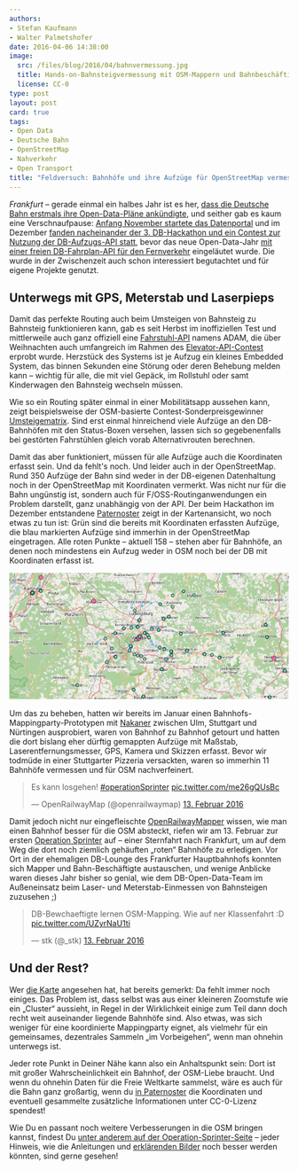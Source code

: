 ```yaml
---
authors:
- Stefan Kaufmann
- Walter Palmetshofer
date: 2016-04-06 14:38:00
image:
  src: /files/blog/2016/04/bahnvermessung.jpg
  title: Hands-on-Bahnsteigvermessung mit OSM-Mappern und Bahnbeschäftigten
  license: CC-0
type: post
layout: post
card: true
tags:
- Open Data
- Deutsche Bahn
- OpenStreetMap
- Nahverkehr
- Open Transport
title: "Feldversuch: Bahnhöfe und ihre Aufzüge für OpenStreetMap vermessen"
---
```


*Frankfurt* – gerade einmal ein halbes Jahr ist es her, [dass die Deutsche Bahn erstmals ihre Open-Data-Pläne ankündigte](/blog/2015/10/die-bahn-kommt-auf-open-data/), und seither gab es kaum eine Verschnaufpause: [Anfang November startete das Datenportal](/blog/2015/11/its-alive-daten.deutschebahn.com/) und im Dezember [fanden nacheinander der 3. DB-Hackathon und ein Contest zur Nutzung der DB-Aufzugs-API statt](/blog/2015/12/aufzugschallenge/), bevor das neue Open-Data-Jahr [mit einer freien DB-Fahrplan-API für den Fernverkehr](http://data.deutschebahn.com/blog/2016/02/25/fahrplan/) eingeläutet wurde. Die wurde in der Zwischenzeit auch schon interessiert begutachtet und für eigene Projekte genutzt.

## Unterwegs mit GPS, Meterstab und Laserpieps

Damit das perfekte Routing auch beim Umsteigen von Bahnsteig zu Bahnsteig funktionieren kann, gab es seit Herbst im inoffiziellen Test und mittlerweile auch ganz offiziell eine [Fahrstuhl-API](http://data.deutschebahn.com/apis/adam/) namens ADAM, die über Weihnachten auch umfangreich im Rahmen des [Elevator-API-Contest](https://www.mindboxberlin.com/index.php/contest-en.html) erprobt wurde. Herzstück des Systems ist je Aufzug ein kleines Embedded System, das binnen Sekunden eine Störung oder deren Behebung melden kann – wichtig für alle, die mit viel Gepäck, im Rollstuhl oder samt Kinderwagen den Bahnsteig wechseln müssen.

Wie so ein Routing später einmal in einer Mobilitätsapp aussehen kann, zeigt beispielsweise der OSM-basierte Contest-Sonderpreisgewinner [Umsteigematrix](http://olbricht.nrw/adam/bahnhof.html). Sind erst einmal hinreichend viele Aufzüge an den DB-Bahnhöfen mit den Status-Boxen versehen, lassen sich so gegebenenfalls bei gestörten Fahrstühlen gleich vorab Alternativrouten berechnen.

Damit das aber funktioniert, müssen für alle Aufzüge auch die Koordinaten erfasst sein. Und da fehlt's noch. Und leider auch in der OpenStreetMap. Rund 350 Aufzüge der Bahn sind weder in der DB-eigenen Datenhaltung noch in der OpenStreetMap mit Koordinaten vermerkt. Was nicht nur für die Bahn ungünstig ist, sondern auch für F/OSS-Routinganwendungen ein Problem darstellt, ganz unabhängig von der API. Der beim Hackathon im Dezember entstandene [Paternoster](http://erhard.okfn.de:32769/map) zeigt in der Kartenansicht, wo noch etwas zu tun ist: Grün sind die bereits mit Koordinaten erfassten Aufzüge, die blau markierten Aufzüge sind immerhin in der OpenStreetMap eingetragen. Alle roten Punkte – aktuell 158 – stehen aber für Bahnhöfe, an denen noch mindestens ein Aufzug weder in OSM noch bei der DB mit Koordinaten erfasst ist.

![Paternoster: Das Werkzeug für Aufzugskoordinaten mit zweifelhafter Usability!](/files/blog/2016/04/pata.png "Paternoster: Das Werkzeug für Aufzugskoordinaten mit zweifelhafter Usability!")

Um das zu beheben, hatten wir bereits im Januar einen Bahnhofs-Mappingparty-Prototypen mit [Nakaner](https://twitter.com/nakaner) zwischen Ulm, Stuttgart und Nürtingen ausprobiert, waren von Bahnhof zu Bahnhof getourt und hatten die dort bislang eher dürftig gemappten Aufzüge mit Maßstab, Laserentfernungsmesser, GPS, Kamera und Skizzen erfasst. Bevor wir todmüde in einer Stuttgarter Pizzeria versackten, waren so immerhin 11 Bahnhöfe vermessen und für OSM nachverfeinert.

<blockquote class="twitter-tweet" data-lang="de"><p lang="de" dir="ltr">Es kann losgehen! <a href="https://twitter.com/hashtag/operationSprinter?src=hash">#operationSprinter</a> <a href="https://t.co/me26gQUsBc">pic.twitter.com/me26gQUsBc</a></p>&mdash; OpenRailwayMap (@openrailwaymap) <a href="https://twitter.com/openrailwaymap/status/698478194593263616">13. Februar 2016</a></blockquote>
<script async src="//platform.twitter.com/widgets.js" charset="utf-8"></script>

Damit jedoch nicht nur eingefleischte [OpenRailwayMapper](http://www.openrailwaymap.org/) wissen, wie man einen Bahnhof besser für die OSM absteckt, riefen wir am 13. Februar zur ersten [Operation Sprinter](http://wiki.openstreetmap.org/wiki/Eisenbahn/Sprinter) auf – einer Sternfahrt nach Frankfurt, um auf dem Weg die dort noch ziemlich gehäuften „roten“ Bahnhöfe zu erledigen. Vor Ort in der ehemaligen DB-Lounge des Frankfurter Hauptbahnhofs konnten sich Mapper und Bahn-Beschäftigte austauschen, und wenige Anblicke waren dieses Jahr bisher so genial, wie dem DB-Open-Data-Team im Außeneinsatz beim Laser- und Meterstab-Einmessen von Bahnsteigen zuzusehen ;)

<blockquote class="twitter-tweet" data-lang="de"><p lang="de" dir="ltr">DB-Bewchaeftigte lernen OSM-Mapping. Wie auf ner Klassenfahrt :D <a href="https://t.co/UZyrNaU1ti">pic.twitter.com/UZyrNaU1ti</a></p>&mdash; stk (@_stk) <a href="https://twitter.com/_stk/status/698546110261026816">13. Februar 2016</a></blockquote>

## Und der Rest?

Wer [die Karte](http://erhard.okfn.de:32769/map) angesehen hat, hat bereits gemerkt: Da fehlt immer noch einiges. Das Problem ist, dass selbst was aus einer kleineren Zoomstufe wie ein „Cluster“ aussieht, in Regel in der Wirklichkeit einige zum Teil dann doch recht weit auseinander liegende Bahnhöfe sind. Also etwas, was sich weniger für eine koordinierte Mappingparty eignet, als vielmehr für ein gemeinsames, dezentrales Sammeln „im Vorbeigehen“, wenn man ohnehin unterwegs ist.

Jeder rote Punkt in Deiner Nähe kann also ein Anhaltspunkt sein: Dort ist mit großer Wahrscheinlichkeit ein Bahnhof, der OSM-Liebe braucht. Und wenn du ohnehin Daten für die Freie Weltkarte sammelst, wäre es auch für die Bahn ganz großartig, wenn du [in Paternoster](http://erhard.okfn.de:32769/map) die Koordinaten und eventuell gesammelte zusätzliche Informationen unter CC-0-Lizenz spendest!

Wie Du en passant noch weitere Verbesserungen in die OSM bringen kannst, findest Du [unter anderem auf der Operation-Sprinter-Seite](http://wiki.openstreetmap.org/wiki/Eisenbahn/Sprinter#Was_gibt_es_alles_zu_tun_und_wo_finde_ich_Anleitungen.3F) – jeder Hinweis, wie die Anleitungen und [erklärenden Bilder](http://wiki.openstreetmap.org/wiki/File:A-simple-station.svg) noch besser werden könnten, sind gerne gesehen!
